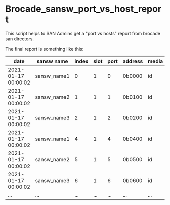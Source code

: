 # Brocade_sansw_port_vs_host_report

This script helps to SAN Admins get a "port vs hosts" report from brocade san directors.

The final report is something like this:

|date|sansw name|index|slot|port|address|media|speed|status|proto|port_type|WWN/ISL/NPIV|hosts
|-|-|-|-|-|-|-|-|-|-|-|-|-|
|2021-01-17 00:00:02|sansw_name1|0|1|0|0b0000|id|8G|Online|FC|F-Port|21:XX:XX:XX:XX:XX:XX:XX|ALI_HOSNAME_LIB|
|2021-01-17 00:00:02|sansw_name2|1|1|1|0b0100|id|8G|Online|FC|E-Port|10:XX:XX:XX:XX:XX:XX:XX "c7002-sw5" (downstream)|
|2021-01-17 00:00:02|sansw_name3|2|1|2|0b0200|id|8G|Online|FC|F-Port|1 N Port + 7 NPIV public|None None None ALI_HOST6_fcs8 ALI_HOST_fcs8 ALI_HOST8_fc0 None None|
|2021-01-17 00:00:02|sansw_name1|4|1|4|0b0400|id|8G|Online|FC|F-Port|50:XX:XX:XX:XX:XX:XX:XX|ALI_IBM_STG01_FO_I0332_E4S4P3|
|2021-01-17 00:00:02|sansw_name2|5|1|5|0b0500|id|8G|Online|FC|F-Port|1 N Port + 4 NPIV public|None None ALI_OTHERHOST_fcs6 ALI_ANOTHERHOST_fcs4 None|
|2021-01-17 00:00:02|sansw_name3|6|1|6|0b0600|id|8G|Online|FC|F-Port|10:XX:XX:XX:XX:XX:XX:XX|None|
|...|...|...|...|...|...|...|...|...|...|...|...|...|
